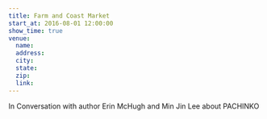 ```yaml
---
title: Farm and Coast Market
start_at: 2016-08-01 12:00:00
show_time: true
venue:
  name:
  address:
  city:
  state:
  zip:
  link:
---
```



In Conversation with author Erin McHugh and Min Jin Lee about PACHINKO